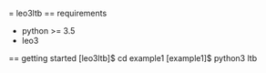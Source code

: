 = leo3ltb
== requirements
* python >= 3.5
* leo3

== getting started
[leo3ltb]$ cd example1
[example1]$ python3 ltb
